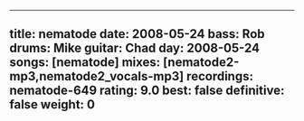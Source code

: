
---
title: nematode
date: 2008-05-24
bass:	Rob
drums:	Mike
guitar:	Chad
day: 2008-05-24
songs: [nematode]
mixes: [nematode2-mp3,nematode2_vocals-mp3]
recordings: nematode-649
rating: 9.0
best: false
definitive: false
weight: 0
---
